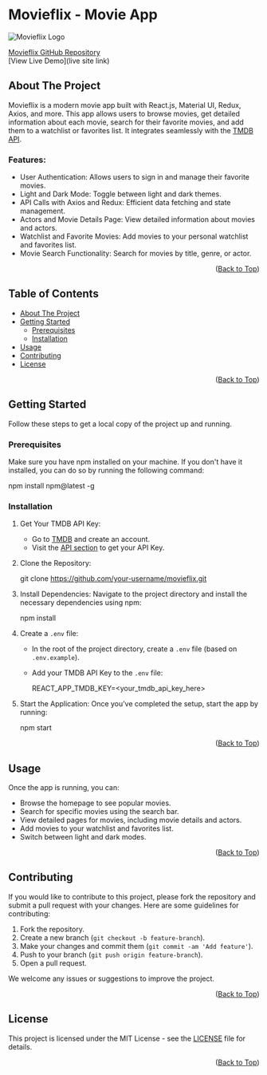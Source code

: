 
# Movieflix - Movie App

![Movieflix Logo](https://fontmeme.com/permalink/230517/1c1670dd6284f8d01001e1c74b52aae3.png)

[Movieflix GitHub Repository](https://github.com/)  
[View Live Demo](live site link)

## About The Project

Movieflix is a modern movie app built with React.js, Material UI, Redux, Axios, and more. This app allows users to browse movies, get detailed information about each movie, search for their favorite movies, and add them to a watchlist or favorites list. It integrates seamlessly with the [TMDB API](https://www.themoviedb.org/).

### Features:
- User Authentication: Allows users to sign in and manage their favorite movies.
- Light and Dark Mode: Toggle between light and dark themes.
- API Calls with Axios and Redux: Efficient data fetching and state management.
- Actors and Movie Details Page: View detailed information about movies and actors.
- Watchlist and Favorite Movies: Add movies to your personal watchlist and favorites list.
- Movie Search Functionality: Search for movies by title, genre, or actor.

<p align="right">(<a href="#top">Back to Top</a>)</p>

## Table of Contents

- [About The Project](#about-the-project)
- [Getting Started](#getting-started)
  - [Prerequisites](#prerequisites)
  - [Installation](#installation)
- [Usage](#usage)
- [Contributing](#contributing)
- [License](#license)

<p align="right">(<a href="#top">Back to Top</a>)</p>

## Getting Started

Follow these steps to get a local copy of the project up and running.

### Prerequisites

Make sure you have npm installed on your machine. If you don't have it installed, you can do so by running the following command:


npm install npm@latest -g


### Installation

1. Get Your TMDB API Key:
   - Go to [TMDB](https://www.themoviedb.org/) and create an account.
   - Visit the [API section](https://www.themoviedb.org/settings/api) to get your API Key.

2. Clone the Repository:
   
   git clone https://github.com/your-username/movieflix.git
   

3. Install Dependencies:
   Navigate to the project directory and install the necessary dependencies using npm:
   
   npm install
   

4. Create a `.env` file:
   - In the root of the project directory, create a `.env` file (based on `.env.example`).
   - Add your TMDB API Key to the `.env` file:
     
     REACT_APP_TMDB_KEY=<your_tmdb_api_key_here>
     

5. Start the Application:
   Once you’ve completed the setup, start the app by running:
   
   npm start
   

<p align="right">(<a href="#top">Back to Top</a>)</p>

## Usage

Once the app is running, you can:

- Browse the homepage to see popular movies.
- Search for specific movies using the search bar.
- View detailed pages for movies, including movie details and actors.
- Add movies to your watchlist and favorites list.
- Switch between light and dark modes.

<p align="right">(<a href="#top">Back to Top</a>)</p>

## Contributing

If you would like to contribute to this project, please fork the repository and submit a pull request with your changes. Here are some guidelines for contributing:

1. Fork the repository.
2. Create a new branch (`git checkout -b feature-branch`).
3. Make your changes and commit them (`git commit -am 'Add feature'`).
4. Push to your branch (`git push origin feature-branch`).
5. Open a pull request.

We welcome any issues or suggestions to improve the project.

<p align="right">(<a href="#top">Back to Top</a>)</p>

## License

This project is licensed under the MIT License - see the [LICENSE](LICENSE) file for details.

<p align="right">(<a href="#top">Back to Top</a>)</p>


